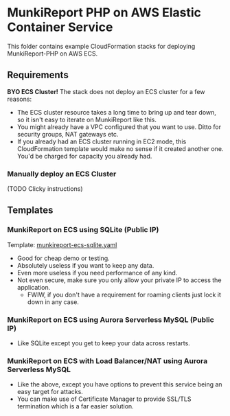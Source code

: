 # MunkiReport PHP on AWS Elastic Container Service #

This folder contains example CloudFormation stacks for deploying MunkiReport-PHP on
AWS ECS.

## Requirements ##

**BYO ECS Cluster!**
The stack does not deploy an ECS cluster for a few reasons:

- The ECS cluster resource takes a long time to bring up and tear down, so it isn't
  easy to iterate on MunkiReport like this.
- You might already have a VPC configured that you want to use. Ditto for security
  groups, NAT gateways etc.
- If you already had an ECS cluster running in EC2 mode, this CloudFormation template
  would make no sense if it created another one. You'd be charged for capacity you
  already had.

### Manually deploy an ECS Cluster ###

(TODO Clicky instructions)

## Templates ##

### MunkiReport on ECS using SQLite (Public IP) ###

Template: [munkireport-ecs-sqlite.yaml](munkireport-ecs-sqlite.yaml) 

- Good for cheap demo or testing.
- Absolutely useless if you want to keep any data.
- Even more useless if you need performance of any kind.
- Not even secure, make sure you only allow your private IP to access the application.
  - FWIW, if you don't have a requirement for roaming clients just lock it down in any case.

### MunkiReport on ECS using Aurora Serverless MySQL (Public IP) ###

- Like SQLite except you get to keep your data across restarts.

### MunkiReport on ECS with Load Balancer/NAT using Aurora Serverless MySQL ###

- Like the above, except you have options to prevent this service being an easy target for attacks.
- You can make use of Certificate Manager to provide SSL/TLS termination which is a far easier solution.




